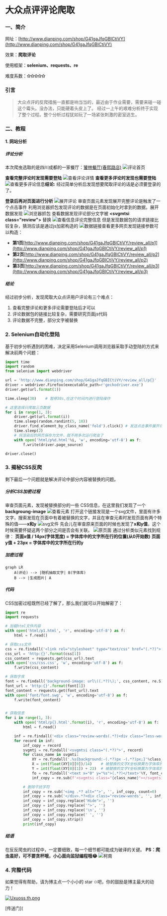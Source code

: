# 大众点评评论爬取

### 一、简介

网址：[http://www.dianping.com/shop/G41gaJfqGBICtiVY](http://www.dianping.com/shop/G41gaJfqGBICtiVY)

效果：**爬取评论**

使用框架：**selenium、requests、re**

难度系数：**✩✩✩✩✩**

### 引言

> 大众点评的反爬措施一直都是响当当的，最近由于作业需要，需要来碰一碰这个霉头。没办法，只能硬着头皮上了。
> 经过一上午的艰难分析终于实现了整个过程。整个分析过程犹如玩了一场紧张刺激的密室逃生。
### 二、教程

#### 1. 网站分析

##### 评论分析

本次爬虫选取的是四川成都的一家餐厅：[饕林餐厅(春熙路店)](http://www.dianping.com/shop/G41gaJfqGBICtiVY)
![评论首页](https://img-blog.csdnimg.cn/20200618223703718.png?x-oss-process=image/watermark,type_ZmFuZ3poZW5naGVpdGk,shadow_10,text_aHR0cHM6Ly9ibG9nLmNzZG4ubmV0L3FxXzQzNTgwMTkz,size_16,color_FFFFFF,t_70)

**查看完整评论时发现需要登陆**
![查看评论详情](https://img-blog.csdnimg.cn/20200618223835137.png?x-oss-process=image/watermark,type_ZmFuZ3poZW5naGVpdGk,shadow_10,text_aHR0cHM6Ly9ibG9nLmNzZG4ubmV0L3FxXzQzNTgwMTkz,size_16,color_FFFFFF,t_70)
**查看更多评论时发现也需要登陆**
![查看更多评论信息](https://img-blog.csdnimg.cn/20200618223957707.png?x-oss-process=image/watermark,type_ZmFuZ3poZW5naGVpdGk,shadow_10,text_aHR0cHM6Ly9ibG9nLmNzZG4ubmV0L3FxXzQzNTgwMTkz,size_16,color_FFFFFF,t_70)**结论:**
经过简单分析后发现想要爬取评论的话是必须要登录的了。

**登录后再对页面进行分析**
![展开评论](https://img-blog.csdnimg.cn/20200618224544115.png?x-oss-process=image/watermark,type_ZmFuZ3poZW5naGVpdGk,shadow_10,text_aHR0cHM6Ly9ibG9nLmNzZG4ubmV0L3FxXzQzNTgwMTkz,size_16,color_FFFFFF,t_70)
审查页面元素发现展开完整评论是触发了一个点击事件
利用浏览器抓包发现评论的数据是在页面初始化时拿到的数据，展开数据发现
![浏览器抓包](https://img-blog.csdnimg.cn/20200618225438942.png?x-oss-process=image/watermark,type_ZmFuZ3poZW5naGVpdGk,shadow_10,text_aHR0cHM6Ly9ibG9nLmNzZG4ubmV0L3FxXzQzNTgwMTkz,size_16,color_FFFFFF,t_70)
查看数据发现评论部分文字被 **\<svgmtsi class="review"></svgmtsi>** 替换
![查看信息评论完整信息](https://img-blog.csdnimg.cn/20200618225836226.png?x-oss-process=image/watermark,type_ZmFuZ3poZW5naGVpdGk,shadow_10,text_aHR0cHM6Ly9ibG9nLmNzZG4ubmV0L3FxXzQzNTgwMTkz,size_16,color_FFFFFF,t_70)
但是发现数据包的请求链接比较复杂，猜测应该是通过js加密构造的
![数据链接](https://img-blog.csdnimg.cn/20200618231117355.png?x-oss-process=image/watermark,type_ZmFuZ3poZW5naGVpdGk,shadow_10,text_aHR0cHM6Ly9ibG9nLmNzZG4ubmV0L3FxXzQzNTgwMTkz,size_16,color_FFFFFF,t_70)查看更多网页发现链接参数可以构造：
- **第1页**[http://www.dianping.com/shop/G41gaJfqGBICtiVY/review_all/p1](http://www.dianping.com/shop/G41gaJfqGBICtiVY/review_all/p1)
- **第2页**[http://www.dianping.com/shop/G41gaJfqGBICtiVY/review_all/p2](http://www.dianping.com/shop/G41gaJfqGBICtiVY/review_all/p2)
- **第3页**[http://www.dianping.com/shop/G41gaJfqGBICtiVY/review_all/p3](http://www.dianping.com/shop/G41gaJfqGBICtiVY/review_all/p3)

##### 结论

经过初步分析，发现爬取大众点评用户评论有三个难点：
1. 查看完整评论和更多评论需要登陆后才可以
2. 评论数据包的链接比较复杂，需要研究页面js代码
3. 评论数据不完整，部分文字被替换



### 2. Selenium自动化登陆

基于初步分析遇到的困难，决定采用Selenium调用浏览器采取手动登陆的方式来解决前两个问题：

```python
import time
import random
from selenium import webdriver

url = 'http://www.dianping.com/shop/G41gaJfqGBICtiVY/review_all/p{}'
driver = webdriver.Firefox(executable_path=r'geckodriver.exe')
driver.get(url.format(1))

time.sleep(30)    # 暂停30s,在这个时间内进行登陆操作

# 这里选择只爬取三页数据
for i in range(1, 3):
    driver.get(url.format(i))
    time.sleep(random.randint(5, 10))
    driver.find_element_by_class_name('fold').click() # 发送点击事件展开评论
    time.sleep(2)
	# 将渲染后的网页保存为文件，就不用多次运行爬虫了
    with open('html/p%d.html'%i, 'w', encoding='utf-8') as f:
        f.write(driver.page_source)

driver.close()
```
### 3.  揭秘CSS反爬

剩下最后一个问题就是解决评论中部分内容被替换的问题。
##### 分析CSS加密过程

审查页面元素，发现被替换部分的一些 CSS信息，在这里我们发现了一个**backgroung-image**
![查看元素](https://img-blog.csdnimg.cn/20200618233446634.png?x-oss-process=image/watermark,type_ZmFuZ3poZW5naGVpdGk,shadow_10,text_aHR0cHM6Ly9ibG9nLmNzZG4ubmV0L3FxXzQzNTgwMTkz,size_16,color_FFFFFF,t_70)
打开这个链接发现是一个svg文件，里面有许多文字，搜索发现在页面中有着被替换的文字，并且在审查元素时发现页面有两个特殊的值——**x和y**
![svg文件](https://img-blog.csdnimg.cn/20200618234735461.png?x-oss-process=image/watermark,type_ZmFuZ3poZW5naGVpdGk,shadow_10,text_aHR0cHM6Ly9ibG9nLmNzZG4ubmV0L3FxXzQzNTgwMTkz,size_16,color_FFFFFF,t_70)
先会儿在审查原来页面的时候也发现了**x和y值**，这个时候需要怀疑这两个部分之间是否会有关联。
![原页面](https://img-blog.csdnimg.cn/202006182350197.png?x-oss-process=image/watermark,type_ZmFuZ3poZW5naGVpdGk,shadow_10,text_aHR0cHM6Ly9ibG9nLmNzZG4ubmV0L3FxXzQzNTgwMTkz,size_16,color_FFFFFF,t_70)
通过分析类似元素找到规律：
**页面x值 / 14px(字体宽度) = 字体库中的文字所在行的位置(从0开始数)**
**页面y值 + 23px = 字体库中的文字所在行的y**
##### 加密过程

```mermaid
graph LR
	A(评论) --> |随机抽取文字| B(字体库)
	B --> |生成图片| A
```

##### 代码

CSS加密过程既然已经了解了，那么我们就可以开始解密了：

```python
import re
import requests

# 加载html文件内容
with open('html/p1.html', 'r', encoding='utf-8') as f:
    html = f.read()

# 获取css文件
css = re.findall('<link rel="stylesheet" type="text/css" href="(.*?)">', html, re.S)
css_url = 'http:{}'.format(css[1])
css_content = requests.get(css_url).text
with open('css/css.css', 'w', encoding='utf-8') as f:
    f.write(css_content)

# 获取字库
font = re.findall('background-image: url\((.*?)\);', css_content, re.S)
font_url = 'http:{}'.format(font[1])
font_content = requests.get(font_url).text
with open('font/font.swg', 'w', encoding='utf-8') as f:
    f.write(font_content)


# 获取信息
for i in range(1, 3):
    with open('html/p{}.html'.format(i), 'r', encoding='utf-8') as f:
        html = f.read()

    inf = re.findall('<div class="review-words(.*?)<div class="less-words">', html, re.S)
    for record in inf:
        inf_copy = record
        svgmti = re.findall('<svgmtsi class="(.*?)">', record)
        for class_name in svgmti:
            XY = re.findall('.%s{background:-(.*?)px -(.*?)px;}'%class_name, css_content, re.S)
            X = int(float(XY[0][0])/14)    # 被替换的文字X坐标换算为字体库的X
            Y = int(float(XY[0][1]) + 23)  # 被替换的文字Y坐标换算为字体库的Y
            fo = re.findall('<text x="0" y="%s">(.*?)</text>'%Y, font_content)
            inf_copy = re.sub(f'<svgmtsi class="{class_name}"></svgmtsi>', fo[0][X], inf_copy, count=0)

        # 删除干扰字符
        inf_copy = re.sub('<img .*? alt="">', '', inf_copy, count=0)
        inf_copy = re.sub('</div>.*?<div class="review-words', '', inf_copy, count=0, flags=re.S)
        inf_copy = inf_copy.replace('Hide">', '')
        inf_copy = inf_copy.replace('">', '')
        inf_copy = inf_copy.replace('\n', '')
        inf_copy = inf_copy.replace(' ', '')
        inf_copy = inf_copy.strip()
        print(inf_copy)
```

##### 结语

在反反爬虫的过程中，一定要细致，每一个细节都可能成为破译的关键。
**PS：爬虫虽好，可不要贪杯哦，小心面向监狱编程哦😂**
![柯南](https://img-blog.csdnimg.cn/20200619001553644.png?x-oss-process=image/watermark,type_ZmFuZ3poZW5naGVpdGk,shadow_10,text_aHR0cHM6Ly9ibG9nLmNzZG4ubmV0L3FxXzQzNTgwMTkz,size_16,color_FFFFFF,t_70)

### 4. 完整代码

如果觉得有帮助，请为博主点一个小小的 star ✩吧，你的鼓励是博主最大的动力！

[![Uxuoss.th.png](https://s1.ax1x.com/2020/07/24/Uxuoss.th.png)](https://imgchr.com/i/Uxuoss)

[传送门](